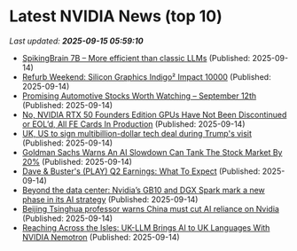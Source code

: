 # Latest NVIDIA News (top 10)
_Last updated: **2025-09-15 05:59:10**_

- [SpikingBrain 7B – More efficient than classic LLMs](https://github.com/BICLab/SpikingBrain-7B) (Published: 2025-09-14)
- [Refurb Weekend: Silicon Graphics Indigo² Impact 10000](http://oldvcr.blogspot.com/2025/09/refurb-weekend-silicon-graphics-indigo.html) (Published: 2025-09-14)
- [Promising Automotive Stocks Worth Watching – September 12th](https://www.etfdailynews.com/2025/09/14/promising-automotive-stocks-worth-watching-september-12th/) (Published: 2025-09-14)
- [No, NVIDIA RTX 50 Founders Edition GPUs Have Not Been Discontinued or EOL’d, All FE Cards In Production](https://wccftech.com/nvidia-rtx-50-founders-edition-gpus-not-discontinued-or-eol-all-fe-cards-in-production/) (Published: 2025-09-14)
- [UK, US to sign multibillion-dollar tech deal during Trump's visit](https://www.thehindubusinessline.com/news/world/uk-us-to-sign-multibillion-dollar-tech-deal-during-trumps-visit/article70048205.ece) (Published: 2025-09-14)
- [Goldman Sachs Warns An AI Slowdown Can Tank The Stock Market By 20%](https://www.benzinga.com/personal-finance/management/25/09/47657777/goldman-sachs-warns-an-ai-slowdown-can-tank-the-stock-market-by-20) (Published: 2025-09-14)
- [Dave & Buster's (PLAY) Q2 Earnings: What To Expect](https://finance.yahoo.com/news/dave-busters-play-q2-earnings-030056656.html) (Published: 2025-09-14)
- [Beyond the data center: Nvidia’s GB10 and DGX Spark mark a new phase in its AI strategy](https://www.digitimes.com/news/a20250912PD217/nvidia-soc-market-2025-gpu.html) (Published: 2025-09-14)
- [Beijing Tsinghua professor warns China must cut AI reliance on Nvidia](https://www.digitimes.com/news/a20250912PD237/nvidia-asia-chairman-tsinghua-university-training.html) (Published: 2025-09-14)
- [Reaching Across the Isles: UK-LLM Brings AI to UK Languages With NVIDIA Nemotron](https://blogs.nvidia.com/blog/uk-llm-nemotron/) (Published: 2025-09-14)
